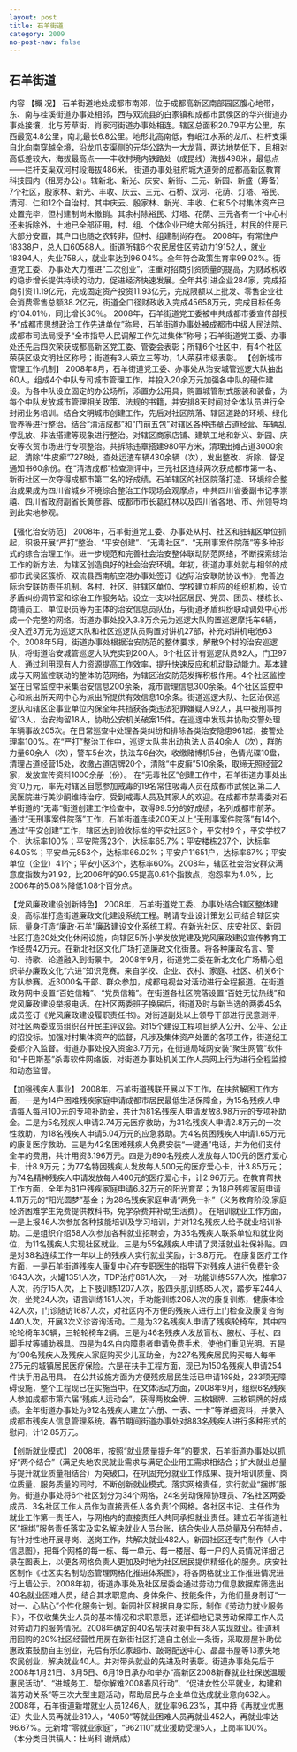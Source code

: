 ```yaml
---
layout: post
title: 石羊街道
category: 2009
no-post-nav: false
---
```


##  石羊街道

内容
【概  况】  石羊街道地处成都市南郊，位于成都高新区南部园区腹心地带，东、南与桂溪街道办事处相邻，西与双流县的白家镇和成都市武侯区的华兴街道办事处接壤，北与芳草街、肖家河街道办事处相连。辖区总面积20.79平方公里，东西最宽4.8公里，南北最长6.8公里。地形北高南低，有岷江水系的龙爪、栏杆支渠自北向南穿越全境，沿龙爪支渠侧的元华公路为一大龙背，两边地势低下，且相对高低差较大，海拔最高点——丰收村境内铁路处（成昆线）海拔498米，最低点——栏杆支渠双河村段海拔486米。
街道办事处驻府城大道旁的成都高新区教育科技园内（租房办公）。辖新北、新光、庆安、新街、三元、新园、新盛（筹备）7个社区，殷家林、新光、丰收、庆云、三元、石桥、双河、花荫、灯塔、裕民、清河、仁和12个自治村。其中庆云、殷家林、新光、丰收、仁和5个村集体资产已处置完毕，但村建制尚未撤销。其余村除裕民、灯塔、花荫、三元各有一个中心村还未拆除外，土地已全部征用，村、组、个体企业已绝大部分拆迁，村民的住房已大部分安置，其户口也随之农转非，但村、组建制尚存在。
2008年，有常住户18338户，总人口60588人。街道所辖6个农民居住区劳动力19152人，就业18394人，失业758人，就业率达到96.04%。全年符合政策生育率99.02%。街道党工委、办事处大力推进“二次创业”，注重对招商引资质量的提高，为财政税收的稳步增长提供持续的动力，促进经济快速发展。全年共引进企业284家，完成招商引资11.19亿元，完成固定资产投资11.93亿元，完成限额以上批发、零售企业社会消费零售总额38.2亿元，街道全口径财政收入完成45658万元，完成目标任务的104.01％，同比增长30％。
2008年，石羊街道党工委被中共成都市委宣传部授予“成都市思想政治工作先进单位”称号，石羊街道办事处被成都市中级人民法院、成都市司法局授予“全市指导人民调解工作先进集体”称号；石羊街道党工委、办事处还先后四次荣获成都高新区党工委、管委会表彰；所辖6个社区中，有4个社区荣获区级文明社区称号；街道有3人荣立三等功，1人荣获市级表彰。
【创新城市管理工作机制】  2008年8月，石羊街道党工委、办事处从治安城管巡逻大队抽出60人，组成4个中队专司城市管理工作，并投入20余万元加强各中队的硬件建设。为各中队设立固定的办公场所，添置办公用具，购置城管制式服装和装备，为每个中队发放城市管理相关政策、法规的书籍，并安排8天时间对全体队员进行全封闭业务培训。结合文明城市创建工作，先后对社区院落、辖区道路的环境、绿化管养等进行整治。结合“清洁成都”和“门前五包”对辖区各种违章占道经营、车辆乱停乱放、非法搭建等现象进行整治。对辖区商家店铺、建筑工地和新义、新园、庆安等农贸市场进行专项整治。共拆除违章搭建980平方米，清理出摊占道3000余起，清除“牛皮癣”7278处，查处运渣车辆430余辆（次），发出整改、拆除、督促通知书60余份。在“清洁成都”检查测评中，三元社区连续两次获成都市第一名、新街社区一次夺得成都市第二名的好成绩。石羊辖区的社区院落打造、环境综合整治成果成为四川省城乡环境综合整治工作现场会观摩点，中共四川省委副书记李崇禧、四川省政府副省长黄彦蓉、成都市市长葛红林以及四川省各地、市、州领导均到此实地参观。
 
【强化治安防范】  2008年，石羊街道党工委、办事处从村、社区和驻辖区单位抓起，积极开展“严打”整治、“平安创建”、“无毒社区”、“无刑事案件院落”等多种形式的综合治理工作。进一步规范和完善社会治安整体联动防范网络，不断探索综治工作的新方法，为辖区创造良好的社会治安环境。年初，街道办事处就与相邻的成都市武侯区簇桥、双流县西南航空港办事处签订《边际治安联防协议书》，完善边际治安联防责任机制。各村、社区、驻辖区单位、学校建立相应的组织机构，设立矛盾纠纷调节室和综治工作服务站。设立一支以社区居民、党员、团员、楼栋长、商铺员工、单位职员等为主体的治安信息员队伍，与街道矛盾纠纷联动调处中心形成一个完整的网络。街道办事处投入3.8万余元为巡逻大队购置巡逻摩托车6辆，投入近3万元为巡逻大队和社区巡逻队员购置对讲机27部，补充对讲机电池63个。2008年5月，街道办事处根据治安防范的整体要求，解散9个村的治安巡逻队，将街道治安城管巡逻大队充实到200人。6个社区计有巡逻队员92人，门卫97人，通过利用现有人力资源提高工作效率，提升快速反应和机动联动能力。基本建成与天网监控联动的整体防范网络，为辖区治安防范发挥积极作用。4个社区监控室在日常监控中采集治安信息200余条，城市管理信息300余条。4个社区监控中心和派出所天网中心为派出所提供有效信息10余条。街道巡逻大队、社区治保巡逻队和辖区企事业单位内保全年共挡获各类违法犯罪嫌疑人92人，其中被刑事拘留13人，治安拘留18人，协助公安机关破案15件。在巡逻中发现并协助交警处理车辆事故205次。在日常巡查中处理各类纠纷和排除各类治安隐患961起，接警处理率100%。在“严打”整治工作中，巡逻大队共出动执法人员40余人（次），群防力量60余人（次），警车5台次，执法车6台次，收缴赌博机5台，色情光碟10盘，清理占道经营15处，收缴占道店牌20个，清除“牛皮癣”510余条，取缔无照经营2家，发放宣传资料1000余册（份）。
在“无毒社区”创建工作中，石羊街道办事处出资10万元，率先对辖区自愿参加戒毒的19名常住吸毒人员在成都市武侯区第二人民医院进行美沙酮维持治疗。受到戒毒人员及其家人的欢迎。在成都市禁毒委对石羊街道的“无毒“街道创建工作检查中，取得99.5分的好成绩，名列成都市前茅。
通过“无刑事案件院落”工作，石羊街道连续200天以上“无刑事案件院落”有14个。通过“平安创建”工作，辖区达到验收标准的平安社区6个，平安村9个，平安学校7个，达标率100%；平安院落23个，达标率65.7%；平安楼栋237个，达标率64.05%；平安单元853个，达标率66.02%；平安户11651户，达标率67%；平安单位（企业）41个；平安小区3个，达标率60%。2008年，辖区社会治安群众满意度指数为91.92，比2006年的90.95提高0.61个指数点，抱怨率为4.0%，比2006年的5.08%降低1.08个百分点。
 
【党风廉政建设创新特色】  2008年，石羊街道党工委、办事处结合辖区整体建设，高标准打造街道廉政文化建设系统工程。聘请专业设计策划公司结合辖区实际，量身打造“廉政·石羊”廉政建设文化系统工程。在新光社区、庆安社区、新园社区打造20处文化休闲设施，向辖区5所小学发放党建及党风廉政建设宣传教育工作经费42万元。在新北社区文化广场打造廉政文化街景。将各种廉政名言、警句、诗歌、论道融入到街景中。
2008年9月，街道党工委在新北文化广场精心组织举办廉政文化“六进”知识竞赛。来自学校、企业、农村、家庭、社区、机关6个方队参赛。近3000名干部、群众参加，成都电视台对活动进行全程报道。在街道政务网中设置“百姓信箱”、“党员信箱”。在街道各社区院落设置“百姓无忧热线”和党风廉政建设举报电话。在社区两委班子换届后，街道及时与新当选的两委45名成员签订《党风廉政建设履职责任书》。对街道副处以上领导干部进行民意测评，对社区两委成员组织召开民主评议会。对15个建设工程项目纳入公开、公平、公正的招投标。加强对村集体资产的监督，凡涉及集体资产处置的各项工作，街道纪工委都介入监督。街道办事处投入资金3.7万元，在街道局域网安装“聚生网管”软件和“卡巴斯基”杀毒软件网络版，对街道办事处机关工作人员网上行为进行全程监控和动态监督。
 
【加强残疾人事业】  2008年，石羊街道残联开展以下工作，在扶贫解困工作方面，一是为14户困难残疾家庭申请成都市居民最低生活保障金，为15名残疾人申请每人每月100元的专项补助金，共计为81名残疾人申请发放8.98万元的专项补助金。二是为5名残疾人申请2.74万元医疗救助，为31名残疾人申请2.8万元的一次性救助，为18名残疾人申请5.04万元的应急救助。为4名贫困残疾人申请1.65万元的康复医疗救助。三是为42名困难残疾人免费安装“一键通”电话，并为他们支付全年的费用，共计用资3.196万元。四是为890名残疾人发放每人100元的医疗爱心卡，计8.9万元；为77名特困残疾人发放每人500元的医疗爱心卡，计3.85万元；为74名精神残疾人申请发放每人400元的医疗爱心卡，计2.96万元。在教育帮扶工作方面，全年为81户残疾家庭申请6.82万元的阳光育苗；为18户残疾家庭申请4.11万元的“阳光圆梦”基金；为28名残疾家庭申请“两免一补”（义务教育阶段,家庭经济困难学生免费提供教科书，免学杂费并补助生活费）。
在培训就业工作方面，一是上报46人次参加各种技能培训及学习培训，并对12名残疾人给予就业培训补助。二是组织介绍58人次参加各种就业招聘会，为35名残疾人联系单位和就业岗位，为11名残疾人实现社区就业。三是为55名残疾人申请了灵活就业社保补贴。四是对38名连续工作一年以上的残疾人实行就业奖励，计3.8万元。
在康复医疗工作方面，一是石羊街道残疾人康复中心在专职医生的指导下对残疾人进行免费针灸1643人次，火罐1351人次，TDP治疗861人次，一对一功能训练557人次，推拿37人次，药疗15人次，上下肢训练1207人次，股四头肌训练85人次，踏步车244人次，坐凳24人次，语言训练151人次，手功能训练206人次的康复训练，健康体检42人次，门诊随访1687人次，对社区内不方便的残疾人进行上门检查及康复咨询440人次，开展3次义诊咨询活动。二是为32名残疾人申请了残疾轮椅车，其中四轮轮椅车30辆，三轮轮椅车2辆。三是为46名残疾人发放盲杖、腋杖、手杖、四脚手杖等辅助器具。四是为4名白内障患者申请免费手术，使他们重见光明。五是为190名残疾人及残疾人家庭购买少儿互助金，为227名残疾居民购买每人每年275元的城镇居民医疗保险。六是在扶手工程方面，现已为150名残疾人申请254件扶手用品用具。
在公共设施方面为方便残疾居民生活已申请169处，233项无障碍设施，整个工程现已在实施当中。在文体活动方面，2008年9月，组织6名残疾人参加成都市第六届“残疾人运动会”，获得两枚金牌、三枚银牌、三枚铜牌的好成绩。全年街道办事处为912名残疾人建立“六册、一表、一卡”等详细资料，并录入成都市残疾人信息管理系统。春节期间街道办事处对883名残疾人进行多种形式的慰问，计12.85万元。
 
【创新就业模式】  2008年，按照“就业质量提升年”的要求，石羊街道办事处以抓好“两个结合”（满足失地农民就业需求与满足企业用工需求相结合；扩大就业总量与提升就业质量相结合）为突破口，在巩固充分就业工作成果、提升培训质量、岗位质量、服务质量的同时，不断创新就业模式。落实网格责任，实行就业“捆绑”服务。街道办事处将6个社区划分为34个网格，24名劳动保障协理员、7名社区两委成员、3名社区工作人员作为直接责任人各负责1个网格。各社区书记、主任作为就业工作第一责任人，与网格内的直接责任人共同承担就业责任。建立石羊街道社区“捆绑”服务责任落实及实名解决就业人员台账，结合失业人员总量及分布特点，有针对性地开展寻岗、送岗工作，共解决就业482人。新园社区还专门制作《人中信息图》，把每个网格的每一栋、每一单元、每一楼层、每一户的人员情况详细记录在图表上，以便各网格负责人更加及时地为社区居民提供精细化的服务。庆安社区制作《社区实名制动态管理网格化推进体系图》，将各网格就业工作推进情况进行上墙公示。2008年初，街道办事处及社区居委会通过劳动力信息数据库筛选出40名就业困难人员，结合其求职意向、身体条件、技能条件，为他们量身制订“一对一、心贴心”个性化服务计划。新园社区根据自身实际，制作《劳动力就业服务卡》，不仅收集失业人员的基本情况和求职意愿，还详细地记录劳动保障工作人员对劳动力的服务情况。2008年确定的40名帮扶对象中有38人实现就业。街道利用回购的20%社区经营性用房在新街社区打造自主创业一条街，采取房屋补助优惠政策鼓励自主创业，先后有乐亿家超市、跛哥配送中心、晶晶书屋等13家失地农民创业，解决就业40人。并对带头就业的先进及时表彰。街道办事处先后于2008年1月21日、3月5日、6月19日承办和举办“高新区2008新春就业社保送温暖惠民活动”、“进城务工、帮你解难2008春风行动”、“促进女性公平就业，构建和谐劳动关系”等三次大型主题活动，帮助居民与企业单位达成就业意向632人。
2008年，石羊街道新增就业人员1246人，就业率96.23%，其中持《再就业优惠证》失业人员再就业819人，“4050”等就业困难人员再就业452人，再就业率达96.67%。无新增“零就业家庭”，“962110”就业援助受理5人，上岗率100%。
（本分类目供稿人：杜尚科  谢炳成）